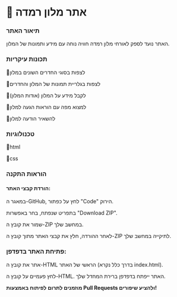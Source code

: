 # 🏨 אתר מלון רמדה
### תיאור האתר
האתר נועד לספק לאורחי מלון רמדה חוויה נוחה עם מידע ותמונות של המלון.

### תכונות עיקריות
🔸לצפות בסוגי החדרים השונים במלון 

🔸לצפות בגלריית תמונות של המלון והחדרים

🔸לקבל מידע על המלון (אודות המלון)

🔸למצוא מפה עם הוראות הגעה למלון

🔸להשאיר הודעה למלון

### טכנולוגיות
🔸html

🔸css

### הוראות התקנה
#### הורדת קבצי האתר:
במאגר ה-GitHub, לחץ על כפתור "Code" הירוק.

בתפריט שנפתח, בחר באפשרות "Download ZIP".

שמור את קובץ ה-ZIP במחשב שלך.

לאחר ההורדה, חלץ את קבצי האתר מתוך קובץ ה-ZIP לתיקייה במחשב שלך.

### פתיחת האתר בדפדפן:
אתר את קובץ ה-HTML הראשי של האתר (בדרך כלל נקרא index.html).

לחץ פעמיים על קובץ ה-HTML. האתר ייפתח בדפדפן ברירת המחדל שלך.

**מוזמנים לתרום לפיתוח באמצעות Pull Requests ולהציע שיפורים!**









  

